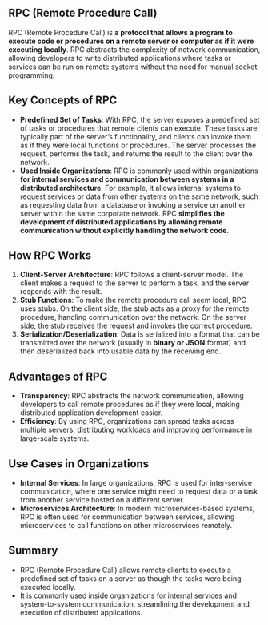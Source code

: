 ## RPC (Remote Procedure Call)
RPC (Remote Procedure Call) is **a protocol that allows a program to execute code or procedures on a remote server or computer as if it were executing locally**. RPC abstracts the complexity of network communication, allowing developers to write distributed applications where tasks or services can be run on remote systems without the need for manual socket programming.

## Key Concepts of RPC
  - **Predefined Set of Tasks**: With RPC, the server exposes a predefined set of tasks or procedures that remote clients can execute. These tasks are typically part of the server’s functionality, and clients can invoke them as if they were local functions or procedures. The server processes the request, performs the task, and returns the result to the client over the network.
  - **Used Inside Organizations**: RPC is commonly used within organizations **for internal services and communication between systems in a distributed architecture**. For example, it allows internal systems to request services or data from other systems on the same network, such as requesting data from a database or invoking a service on another server within the same corporate network. RPC **simplifies the development of distributed applications by allowing remote communication without explicitly handling the network code**.

## How RPC Works
1. **Client-Server Architecture**: RPC follows a client-server model. The client makes a request to the server to perform a task, and the server responds with the result.
2. **Stub Functions**: To make the remote procedure call seem local, RPC uses stubs. On the client side, the stub acts as a proxy for the remote procedure, handling communication over the network. On the server side, the stub receives the request and invokes the correct procedure.
3. **Serialization/Deserialization**: Data is serialized into a format that can be transmitted over the network (usually in **binary or JSON** format) and then deserialized back into usable data by the receiving end.

## Advantages of RPC
  - **Transparency**: RPC abstracts the network communication, allowing developers to call remote procedures as if they were local, making distributed application development easier.
  - **Efficiency**: By using RPC, organizations can spread tasks across multiple servers, distributing workloads and improving performance in large-scale systems.

## Use Cases in Organizations
  - **Internal Services**: In large organizations, RPC is used for inter-service communication, where one service might need to request data or a task from another service hosted on a different server.
  - **Microservices Architecture**: In modern microservices-based systems, RPC is often used for communication between services, allowing microservices to call functions on other microservices remotely.

## Summary
  - RPC (Remote Procedure Call) allows remote clients to execute a predefined set of tasks on a server as though the tasks were being executed locally.
  - It is commonly used inside organizations for internal services and system-to-system communication, streamlining the development and execution of distributed applications.